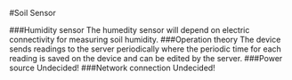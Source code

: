 #Soil Sensor

###Humidity sensor
The humedity sensor will depend on electric connectivity for measuring soil humidity.
###Operation theory
The device sends readings to the server periodically where the periodic time for each reading is saved on the device and can be edited by the server.
###Power source
Undecided!
###Network connection
Undecided!
